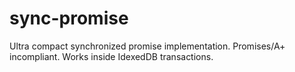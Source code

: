 # sync-promise
Ultra compact synchronized promise implementation. Promises/A+ incompliant. Works inside IdexedDB transactions.
